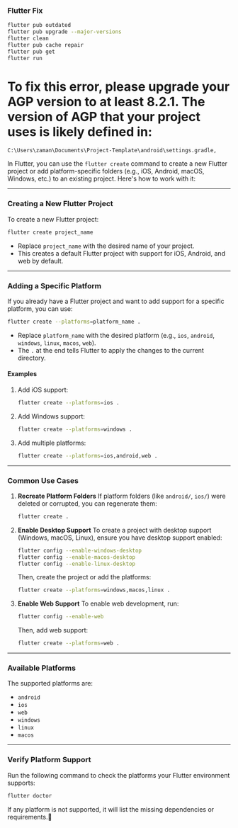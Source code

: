 ### Flutter Fix

```bash
flutter pub outdated
flutter pub upgrade --major-versions
flutter clean
flutter pub cache repair
flutter pub get
flutter run
```


# To fix this error, please upgrade your AGP version to at least 8.2.1. The version of AGP that your project uses is likely defined in:
    C:\Users\zaman\Documents\Project-Template\android\settings.gradle,  


In Flutter, you can use the `flutter create` command to create a new Flutter project or add platform-specific folders (e.g., iOS, Android, macOS, Windows, etc.) to an existing project. Here's how to work with it:

---

### **Creating a New Flutter Project**

To create a new Flutter project:

```bash
flutter create project_name
```

- Replace `project_name` with the desired name of your project.
- This creates a default Flutter project with support for iOS, Android, and web by default.

---

### **Adding a Specific Platform**

If you already have a Flutter project and want to add support for a specific platform, you can use:

```bash
flutter create --platforms=platform_name .
```

- Replace `platform_name` with the desired platform (e.g., `ios`, `android`, `windows`, `linux`, `macos`, `web`).
- The `.` at the end tells Flutter to apply the changes to the current directory.

#### **Examples**

1. Add iOS support:
   ```bash
   flutter create --platforms=ios .
   ```

2. Add Windows support:
   ```bash
   flutter create --platforms=windows .
   ```

3. Add multiple platforms:
   ```bash
   flutter create --platforms=ios,android,web .
   ```

---

### **Common Use Cases**

1. **Recreate Platform Folders**
   If platform folders (like `android/`, `ios/`) were deleted or corrupted, you can regenerate them:
   ```bash
   flutter create .
   ```

2. **Enable Desktop Support**
   To create a project with desktop support (Windows, macOS, Linux), ensure you have desktop support enabled:
   ```bash
   flutter config --enable-windows-desktop
   flutter config --enable-macos-desktop
   flutter config --enable-linux-desktop
   ```

   Then, create the project or add the platforms:
   ```bash
   flutter create --platforms=windows,macos,linux .
   ```

3. **Enable Web Support**
   To enable web development, run:
   ```bash
   flutter config --enable-web
   ```

   Then, add web support:
   ```bash
   flutter create --platforms=web .
   ```

---

### **Available Platforms**

The supported platforms are:
- `android`
- `ios`
- `web`
- `windows`
- `linux`
- `macos`

---

### **Verify Platform Support**

Run the following command to check the platforms your Flutter environment supports:

```bash
flutter doctor
```

If any platform is not supported, it will list the missing dependencies or requirements.🚀
